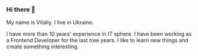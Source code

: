 ### Hi there 👋

My name is Vitaliy. I live in Ukraine. 

I have more than 10 years’ experience in IT sphere.
I have been working as a Frontend Developer for the last tree years. I like to learn new things and create something interesting.

<!-- This portfolio does not include my work now. Updating... -->
<!--This portfolio contains my works like landing pages and a small Angular projects.-->


<!--
**vitaliimalynka/vitaliimalynka** is a ✨ _special_ ✨ repository because its `README.md` (this file) appears on your GitHub profile.

Here are some ideas to get you started:

- 🔭 I’m currently working on ...
- 🌱 I’m currently learning ...
- 👯 I’m looking to collaborate on ...
- 🤔 I’m looking for help with ...
- 💬 Ask me about ...
- 📫 How to reach me: ...
- 😄 Pronouns: ...
- ⚡ Fun fact: ...
-->
